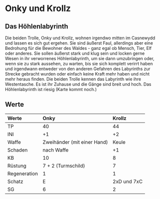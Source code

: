 # Onky und Krollz

## Das Höhlenlabyrinth

Die beiden Trolle, Onky und Krollz, wohnen irgendwo mitten im Casnewydd und lassen es sich gut ergehen. Sie sind äußerst Faul, allerdings aber eine Bedrohung für die Bewohner des Waldes - ganz egal ob Mensch, Tier, Elf oder anderes. Sie sollen äußerst stark und klug sein und locken gerne Wesen in ihr verworrenes Höhlenlabyrinth, um sie dann umzubringen oder, wenn sie zu stark aussehen, zu warten, bis sie sich komplett verirrt haben und irgendwann entweder von den anderen Gefahren des Labyrinths zur Strecke gebracht wurden oder  einfach keine Kraft mehr haben und nicht mehr heraus finden. Die beiden Trolle kennen das Labyrinth wie ihre Westentasche. Es ist ihr Zuhause und die Gänge sind breit und hoch. Das Höhlenlabyrinth ist riesig (Karte kommt noch.)

## Werte

| Werte | Onky | Krollz |
| :--- | :--- | :--- |
| TP | 40 | 44 |
| INI | +1 | +2 |
| Waffe | Zweihänder \(mit einer Hand\) | Keule |
| Schaden | nach Waffe | +1 |
| KB | 10 | 8 |
| Rüstung | 7 + 2 \(Turmschild\) | 7 |
| Regeneration | 1 | 1 |
| Schatz | E | 2xD und 7xC |
| SG | 6 | 2 |

